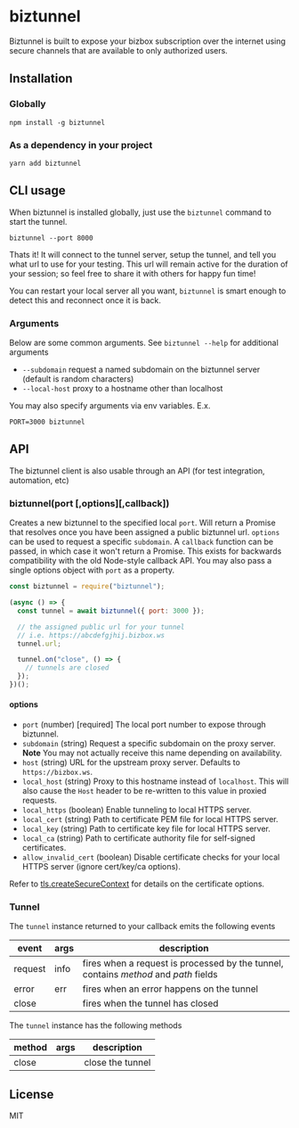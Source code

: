 # biztunnel

Biztunnel is built to expose your bizbox subscription over the internet using secure channels that are available to only authorized users.

## Installation

### Globally

```
npm install -g biztunnel
```

### As a dependency in your project

```
yarn add biztunnel
```

## CLI usage

When biztunnel is installed globally, just use the `biztunnel` command to start the tunnel.

```
biztunnel --port 8000
```

Thats it! It will connect to the tunnel server, setup the tunnel, and tell you what url to use for your testing. This url will remain active for the duration of your session; so feel free to share it with others for happy fun time!

You can restart your local server all you want, `biztunnel` is smart enough to detect this and reconnect once it is back.

### Arguments

Below are some common arguments. See `biztunnel --help` for additional arguments

- `--subdomain` request a named subdomain on the biztunnel server (default is random characters)
- `--local-host` proxy to a hostname other than localhost

You may also specify arguments via env variables. E.x.

```
PORT=3000 biztunnel
```

## API

The biztunnel client is also usable through an API (for test integration, automation, etc)

### biztunnel(port [,options][,callback])

Creates a new biztunnel to the specified local `port`. Will return a Promise that resolves once you have been assigned a public biztunnel url. `options` can be used to request a specific `subdomain`. A `callback` function can be passed, in which case it won't return a Promise. This exists for backwards compatibility with the old Node-style callback API. You may also pass a single options object with `port` as a property.

```js
const biztunnel = require("biztunnel");

(async () => {
  const tunnel = await biztunnel({ port: 3000 });

  // the assigned public url for your tunnel
  // i.e. https://abcdefgjhij.bizbox.ws
  tunnel.url;

  tunnel.on("close", () => {
    // tunnels are closed
  });
})();
```

#### options

- `port` (number) [required] The local port number to expose through biztunnel.
- `subdomain` (string) Request a specific subdomain on the proxy server. **Note** You may not actually receive this name depending on availability.
- `host` (string) URL for the upstream proxy server. Defaults to `https://bizbox.ws`.
- `local_host` (string) Proxy to this hostname instead of `localhost`. This will also cause the `Host` header to be re-written to this value in proxied requests.
- `local_https` (boolean) Enable tunneling to local HTTPS server.
- `local_cert` (string) Path to certificate PEM file for local HTTPS server.
- `local_key` (string) Path to certificate key file for local HTTPS server.
- `local_ca` (string) Path to certificate authority file for self-signed certificates.
- `allow_invalid_cert` (boolean) Disable certificate checks for your local HTTPS server (ignore cert/key/ca options).

Refer to [tls.createSecureContext](https://nodejs.org/api/tls.html#tls_tls_createsecurecontext_options) for details on the certificate options.

### Tunnel

The `tunnel` instance returned to your callback emits the following events

| event   | args | description                                                                          |
| ------- | ---- | ------------------------------------------------------------------------------------ |
| request | info | fires when a request is processed by the tunnel, contains _method_ and _path_ fields |
| error   | err  | fires when an error happens on the tunnel                                            |
| close   |      | fires when the tunnel has closed                                                     |

The `tunnel` instance has the following methods

| method | args | description      |
| ------ | ---- | ---------------- |
| close  |      | close the tunnel |

## License

MIT
